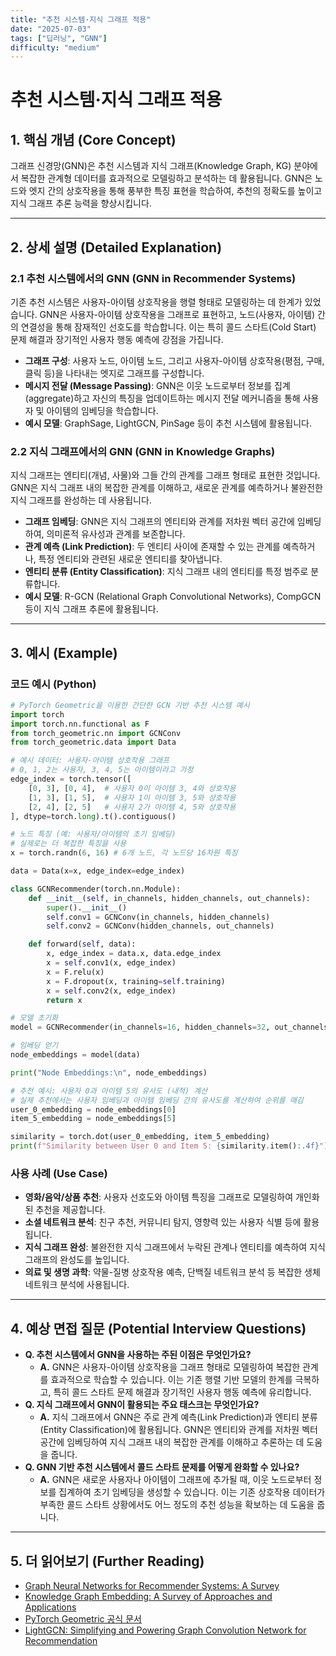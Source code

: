 ```yaml
---
title: "추천 시스템·지식 그래프 적용"
date: "2025-07-03"
tags: ["딥러닝", "GNN"]
difficulty: "medium"
---
```


# 추천 시스템·지식 그래프 적용

## 1. 핵심 개념 (Core Concept)

그래프 신경망(GNN)은 추천 시스템과 지식 그래프(Knowledge Graph, KG) 분야에서 복잡한 관계형 데이터를 효과적으로 모델링하고 분석하는 데 활용됩니다. GNN은 노드와 엣지 간의 상호작용을 통해 풍부한 특징 표현을 학습하여, 추천의 정확도를 높이고 지식 그래프 추론 능력을 향상시킵니다.

---

## 2. 상세 설명 (Detailed Explanation)

### 2.1 추천 시스템에서의 GNN (GNN in Recommender Systems)
기존 추천 시스템은 사용자-아이템 상호작용을 행렬 형태로 모델링하는 데 한계가 있었습니다. GNN은 사용자-아이템 상호작용을 그래프로 표현하고, 노드(사용자, 아이템) 간의 연결성을 통해 잠재적인 선호도를 학습합니다. 이는 특히 콜드 스타트(Cold Start) 문제 해결과 장기적인 사용자 행동 예측에 강점을 가집니다.

*   **그래프 구성**: 사용자 노드, 아이템 노드, 그리고 사용자-아이템 상호작용(평점, 구매, 클릭 등)을 나타내는 엣지로 그래프를 구성합니다.
*   **메시지 전달 (Message Passing)**: GNN은 이웃 노드로부터 정보를 집계(aggregate)하고 자신의 특징을 업데이트하는 메시지 전달 메커니즘을 통해 사용자 및 아이템의 임베딩을 학습합니다.
*   **예시 모델**: GraphSage, LightGCN, PinSage 등이 추천 시스템에 활용됩니다.

### 2.2 지식 그래프에서의 GNN (GNN in Knowledge Graphs)
지식 그래프는 엔티티(개념, 사물)와 그들 간의 관계를 그래프 형태로 표현한 것입니다. GNN은 지식 그래프 내의 복잡한 관계를 이해하고, 새로운 관계를 예측하거나 불완전한 지식 그래프를 완성하는 데 사용됩니다.

*   **그래프 임베딩**: GNN은 지식 그래프의 엔티티와 관계를 저차원 벡터 공간에 임베딩하여, 의미론적 유사성과 관계를 보존합니다.
*   **관계 예측 (Link Prediction)**: 두 엔티티 사이에 존재할 수 있는 관계를 예측하거나, 특정 엔티티와 관련된 새로운 엔티티를 찾아냅니다.
*   **엔티티 분류 (Entity Classification)**: 지식 그래프 내의 엔티티를 특정 범주로 분류합니다.
*   **예시 모델**: R-GCN (Relational Graph Convolutional Networks), CompGCN 등이 지식 그래프 추론에 활용됩니다.

---

## 3. 예시 (Example)

### 코드 예시 (Python)
```python
# PyTorch Geometric을 이용한 간단한 GCN 기반 추천 시스템 예시
import torch
import torch.nn.functional as F
from torch_geometric.nn import GCNConv
from torch_geometric.data import Data

# 예시 데이터: 사용자-아이템 상호작용 그래프
# 0, 1, 2는 사용자, 3, 4, 5는 아이템이라고 가정
edge_index = torch.tensor([
    [0, 3], [0, 4],  # 사용자 0이 아이템 3, 4와 상호작용
    [1, 3], [1, 5],  # 사용자 1이 아이템 3, 5와 상호작용
    [2, 4], [2, 5]   # 사용자 2가 아이템 4, 5와 상호작용
], dtype=torch.long).t().contiguous()

# 노드 특징 (예: 사용자/아이템의 초기 임베딩)
# 실제로는 더 복잡한 특징을 사용
x = torch.randn(6, 16) # 6개 노드, 각 노드당 16차원 특징

data = Data(x=x, edge_index=edge_index)

class GCNRecommender(torch.nn.Module):
    def __init__(self, in_channels, hidden_channels, out_channels):
        super().__init__()
        self.conv1 = GCNConv(in_channels, hidden_channels)
        self.conv2 = GCNConv(hidden_channels, out_channels)

    def forward(self, data):
        x, edge_index = data.x, data.edge_index
        x = self.conv1(x, edge_index)
        x = F.relu(x)
        x = F.dropout(x, training=self.training)
        x = self.conv2(x, edge_index)
        return x

# 모델 초기화
model = GCNRecommender(in_channels=16, hidden_channels=32, out_channels=16)

# 임베딩 얻기
node_embeddings = model(data)

print("Node Embeddings:\n", node_embeddings)

# 추천 예시: 사용자 0과 아이템 5의 유사도 (내적) 계산
# 실제 추천에서는 사용자 임베딩과 아이템 임베딩 간의 유사도를 계산하여 순위를 매김
user_0_embedding = node_embeddings[0]
item_5_embedding = node_embeddings[5]

similarity = torch.dot(user_0_embedding, item_5_embedding)
print(f"Similarity between User 0 and Item 5: {similarity.item():.4f}")
```

### 사용 사례 (Use Case)
*   **영화/음악/상품 추천**: 사용자 선호도와 아이템 특징을 그래프로 모델링하여 개인화된 추천을 제공합니다.
*   **소셜 네트워크 분석**: 친구 추천, 커뮤니티 탐지, 영향력 있는 사용자 식별 등에 활용됩니다.
*   **지식 그래프 완성**: 불완전한 지식 그래프에서 누락된 관계나 엔티티를 예측하여 지식 그래프의 완성도를 높입니다.
*   **의료 및 생명 과학**: 약물-질병 상호작용 예측, 단백질 네트워크 분석 등 복잡한 생체 네트워크 분석에 사용됩니다.

---

## 4. 예상 면접 질문 (Potential Interview Questions)

*   **Q. 추천 시스템에서 GNN을 사용하는 주된 이점은 무엇인가요?**
    *   **A.** GNN은 사용자-아이템 상호작용을 그래프 형태로 모델링하여 복잡한 관계를 효과적으로 학습할 수 있습니다. 이는 기존 행렬 기반 모델의 한계를 극복하고, 특히 콜드 스타트 문제 해결과 장기적인 사용자 행동 예측에 유리합니다.
*   **Q. 지식 그래프에서 GNN이 활용되는 주요 태스크는 무엇인가요?**
    *   **A.** 지식 그래프에서 GNN은 주로 관계 예측(Link Prediction)과 엔티티 분류(Entity Classification)에 활용됩니다. GNN은 엔티티와 관계를 저차원 벡터 공간에 임베딩하여 지식 그래프 내의 복잡한 관계를 이해하고 추론하는 데 도움을 줍니다.
*   **Q. GNN 기반 추천 시스템에서 콜드 스타트 문제를 어떻게 완화할 수 있나요?**
    *   **A.** GNN은 새로운 사용자나 아이템이 그래프에 추가될 때, 이웃 노드로부터 정보를 집계하여 초기 임베딩을 생성할 수 있습니다. 이는 기존 상호작용 데이터가 부족한 콜드 스타트 상황에서도 어느 정도의 추천 성능을 확보하는 데 도움을 줍니다.

---

## 5. 더 읽어보기 (Further Reading)

*   [Graph Neural Networks for Recommender Systems: A Survey](https://arxiv.org/abs/2011.02260)
*   [Knowledge Graph Embedding: A Survey of Approaches and Applications](https://arxiv.org/abs/1711.08090)
*   [PyTorch Geometric 공식 문서](https://pytorch-geometric.readthedocs.io/en/latest/)
*   [LightGCN: Simplifying and Powering Graph Convolution Network for Recommendation](https://arxiv.org/abs/2002.02126)
